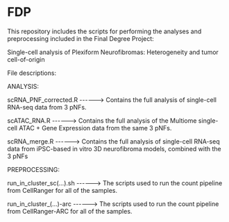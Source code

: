 # FDP
This repository includes the scripts for performing the analyses and preprocessing included in the Final Degree Project: 

Single-cell analysis of Plexiform Neurofibromas: Heterogeneity and tumor cell-of-origin

File descriptions:


ANALYSIS:

scRNA_PNF_corrected.R ------> Contains the full analysis of single-cell RNA-seq data from 3 pNFs.

scATAC_RNA.R ------> Contains the full analysis of the Multiome single-cell ATAC + Gene Expression data from the same 3 pNFs.

scRNA_merge.R ------> Contains the full analysis of single-cell RNA-seq data from iPSC-based in vitro 3D neurofibroma models, combined with the 3 pNFs


PREPROCESSING:

run_in_cluster_sc(...).sh ------> The scripts used to run the count pipeline from CellRanger for all of the samples.

run_in_cluster_(...)-arc ------> The scripts used to run the count pipeline from CellRanger-ARC for all of the samples.


